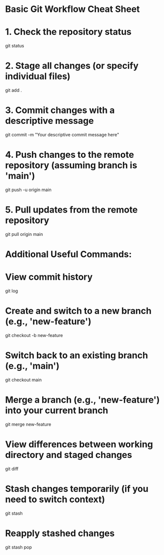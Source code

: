# Basic Git Workflow Cheat Sheet

# 1. Check the repository status

git status

# 2. Stage all changes (or specify individual files)

git add .

# 3. Commit changes with a descriptive message

git commit -m "Your descriptive commit message here"

# 4. Push changes to the remote repository (assuming branch is 'main')

git push -u origin main

# 5. Pull updates from the remote repository

git pull origin main

# Additional Useful Commands:

# View commit history

git log

# Create and switch to a new branch (e.g., 'new-feature')

git checkout -b new-feature

# Switch back to an existing branch (e.g., 'main')

git checkout main

# Merge a branch (e.g., 'new-feature') into your current branch

git merge new-feature

# View differences between working directory and staged changes

git diff

# Stash changes temporarily (if you need to switch context)

git stash

# Reapply stashed changes

git stash pop
